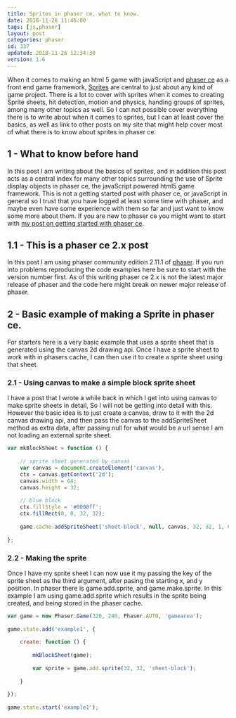 ```yaml
---
title: Sprites in phaser ce, what to know.
date: 2018-11-26 11:46:00
tags: [js,phaser]
layout: post
categories: phaser
id: 337
updated: 2018-11-26 12:34:30
version: 1.6
---
```


When it comes to making an html 5 game with javaScript and [phaser ce](https://photonstorm.github.io/phaser-ce/index.html) as a front end game framework, [Sprites](https://photonstorm.github.io/phaser-ce/Phaser.Sprite.html) are central to just about any kind of game project. There is a lot to cover with sprites when it comes to creating Sprite sheets, hit detection, motion and physics, handing groups of sprites, among many other topics as well. So I can not possible cover everything there is to write about when it comes to sprites, but I can at least cover the basics, as well as link to other posts on my site that might help cover most of what there is to know about sprites in phaser ce.

<!-- more -->

## 1 - What to know before hand

In this post I am writing about the basics of sprites, and in addition this post acts as a central index for many other topics surrounding the use of Sprite display objects in phaser ce, the javaScript powered html5 game framework. This is not a getting started post with phaser ce, or javaScript in general so I trust that you have logged at least some time with phaser, and maybe even have some experience with them so far and just want to know some more about them. If you are new to phaser ce you might want to start with [my post on getting started with phaser ce](/2017/10/04/phaser-getting-started/).

## 1.1 - This is a phaser ce 2.x post

In this post I am using phaser community edition 2.11.1 of [phaser](https://phaser.io/). If you run into problems reproducing the code examples here be sure to start with the version number first. As of this writing phaser ce 2.x is not the latest major release of phaser and the code here might break on newer major release of phaser.

## 2 - Basic example of making a Sprite in phaser ce.

For starters here is a very basic example that uses a sprite sheet that is generated using the canvas 2d drawing api. Once I have a sprite sheet to work with in phasers cache, I can then use it to create a sprite sheet using that sheet.

### 2.1 - Using canvas to make a simple block sprite sheet

I have a post that I wrote a while back in which I get into using canvas to make sprite sheets in detail, So I will not be getting into detail with this. However the basic idea is to just create a canvas, draw to it with the 2d canvas drawing api, and then pass the canvas to the addSpriteSheet method as extra data, after passing null for what would be a url sense I am not loading an external sprite sheet.

```js
var mkBlockSheet = function () {
 
    // sprite sheet generated by canvas
    var canvas = document.createElement('canvas'),
    ctx = canvas.getContext('2d');
    canvas.width = 64;
    canvas.height = 32;
 
    // blue block
    ctx.fillStyle = '#0000ff';
    ctx.fillRect(0, 0, 32, 32);
 
    game.cache.addSpriteSheet('sheet-block', null, canvas, 32, 32, 1, 0, 0);
 
};
```

### 2.2 - Making the sprite

Once I have my sprite sheet I can now use it my passing the key of the sprite sheet as the third argument, after pasing the starting x, and y position. In phaser there is game.add.sprite, and game.make.sprite. In this example I am using game.add.sprite which results in the sprite being created, and being stored in the phaser cache.

```js
var game = new Phaser.Game(320, 240, Phaser.AUTO, 'gamearea');
 
game.state.add('example1', {
 
    create: function () {
 
        mkBlockSheet(game);
 
        var sprite = game.add.sprite(32, 32, 'sheet-block');
 
    }
 
});
 
game.state.start('example1');
```